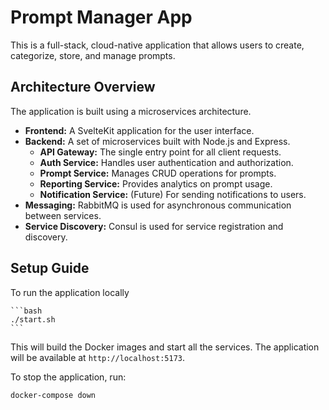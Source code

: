 # Prompt Manager App

This is a full-stack, cloud-native application that allows users to create, categorize, store, and manage prompts.

## Architecture Overview

The application is built using a microservices architecture.

-   **Frontend:** A SvelteKit application for the user interface.
-   **Backend:** A set of microservices built with Node.js and Express.
    -   **API Gateway:** The single entry point for all client requests.
    -   **Auth Service:** Handles user authentication and authorization.
    -   **Prompt Service:** Manages CRUD operations for prompts.
    -   **Reporting Service:** Provides analytics on prompt usage.
    -   **Notification Service:** (Future) For sending notifications to users.
-   **Messaging:** RabbitMQ is used for asynchronous communication between services.
-   **Service Discovery:** Consul is used for service registration and discovery.

## Setup Guide

To run the application locally

    ```bash
    ./start.sh
    ```

This will build the Docker images and start all the services. The application will be available at `http://localhost:5173`.

To stop the application, run:

```bash
docker-compose down
```

